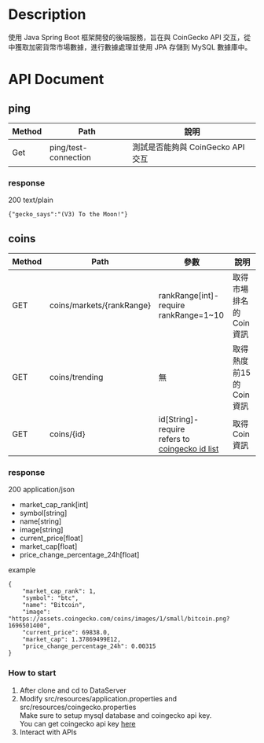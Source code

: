 # Description
使用 Java Spring Boot 框架開發的後端服務，旨在與 CoinGecko API 交互，從中獲取加密貨幣市場數據，進行數據處理並使用 JPA 存儲到 MySQL 數據庫中。

# API Document
ping
---
  
| Method | Path                 | 說明                       |
|--------|----------------------|--------------------------|
| Get    | ping/test-connection | 測試是否能夠與 CoinGecko API 交互 |

### response 
200 text/plain
```
{"gecko_says":"(V3) To the Moon!"}
```



coins
---

| Method | Path                        | 參數                        | 說明              |
|--------|-----------------------------|---------------------------|-----------------|
| GET    | coins/markets/\{rankRange\} | rankRange\[int\]\-require<br>rankRange=1~10 | 取得市場排名的Coin 資訊  |
| GET    | coins/trending              | 無                         | 取得熱度前15的Coin 資訊 |
| GET    | coins/\{id\}                | id\[String\]\-require<br>refers to [coingecko id list](<https://docs.google.com/spreadsheets/d/1wTTuxXt8n9q7C4NDXqQpI3wpKu1_5bGVmP9Xz0XGSyU/edit#gid=0>)    | 取得Coin 資訊       |


### response 
200 application/json

* market_cap_rank[int]
* symbol[string]
* name[string]
* image[string]
* current_price[float]
* market_cap[float]
* price_change_percentage_24h[float]


example
```
{
    "market_cap_rank": 1,
    "symbol": "btc",
    "name": "Bitcoin",
    "image": "https://assets.coingecko.com/coins/images/1/small/bitcoin.png?1696501400",
    "current_price": 69838.0,
    "market_cap": 1.37869499E12,
    "price_change_percentage_24h": 0.00315
}
```


### How to start

1. After clone and cd to DataServer
2. Modify src/resources/application.properties and src/resources/coingecko.properties<br>Make sure to setup mysql database and coingecko api key.<br>You can get coingecko api key [here](<https://www.coingecko.com/zh-tw/api/pricing>)
3. Interact with APIs

